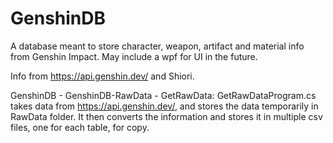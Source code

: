 # GenshinDB
A database meant to store character, weapon, artifact and material info from Genshin Impact.
May include a wpf for UI in the future.

Info from https://api.genshin.dev/ and Shiori.

GenshinDB - GenshinDB-RawData - GetRawData: GetRawDataProgram.cs takes data from https://api.genshin.dev/, and stores the data temporarily in RawData folder. It then converts the information and stores it in multiple csv files, one for each table, for copy.
